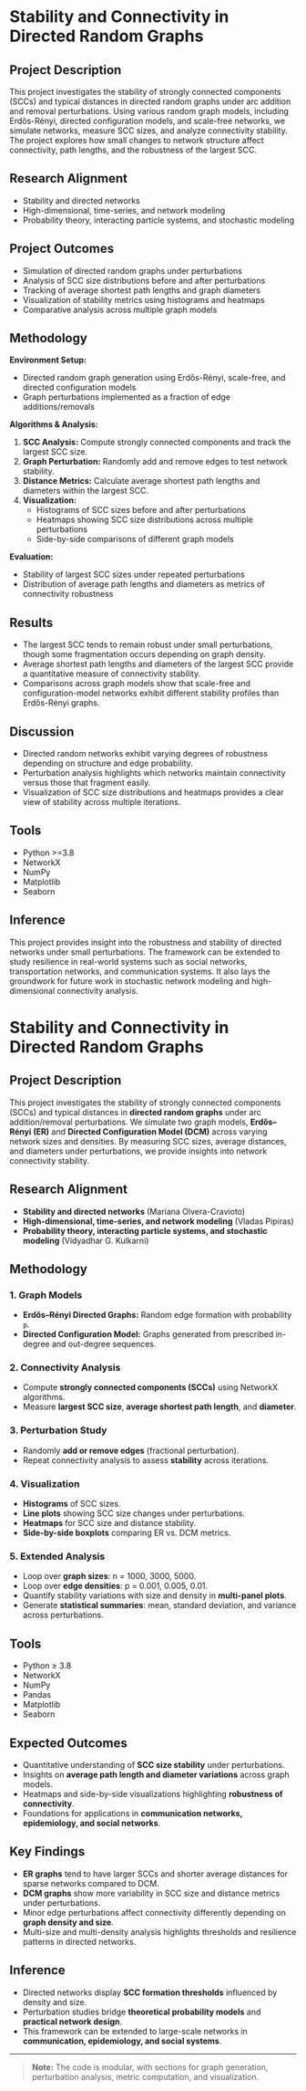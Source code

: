 # Stability and Connectivity in Directed Random Graphs

## Project Description
This project investigates the stability of strongly connected components (SCCs) and typical distances in directed random graphs under arc addition and removal perturbations. Using various random graph models, including Erdős-Rényi, directed configuration models, and scale-free networks, we simulate networks, measure SCC sizes, and analyze connectivity stability. The project explores how small changes to network structure affect connectivity, path lengths, and the robustness of the largest SCC.

## Research Alignment
- Stability and directed networks 
- High-dimensional, time-series, and network modeling 
- Probability theory, interacting particle systems, and stochastic modeling 

## Project Outcomes
- Simulation of directed random graphs under perturbations  
- Analysis of SCC size distributions before and after perturbations  
- Tracking of average shortest path lengths and graph diameters  
- Visualization of stability metrics using histograms and heatmaps  
- Comparative analysis across multiple graph models  

## Methodology
**Environment Setup:**  
- Directed random graph generation using Erdős-Rényi, scale-free, and directed configuration models  
- Graph perturbations implemented as a fraction of edge additions/removals  

**Algorithms & Analysis:**  
1. **SCC Analysis:** Compute strongly connected components and track the largest SCC size.  
2. **Graph Perturbation:** Randomly add and remove edges to test network stability.  
3. **Distance Metrics:** Calculate average shortest path lengths and diameters within the largest SCC.  
4. **Visualization:**  
   - Histograms of SCC sizes before and after perturbations  
   - Heatmaps showing SCC size distributions across multiple perturbations  
   - Side-by-side comparisons of different graph models  

**Evaluation:**  
- Stability of largest SCC sizes under repeated perturbations  
- Distribution of average path lengths and diameters as metrics of connectivity robustness  

## Results
- The largest SCC tends to remain robust under small perturbations, though some fragmentation occurs depending on graph density.  
- Average shortest path lengths and diameters of the largest SCC provide a quantitative measure of connectivity stability.  
- Comparisons across graph models show that scale-free and configuration-model networks exhibit different stability profiles than Erdős-Rényi graphs.  

## Discussion
- Directed random networks exhibit varying degrees of robustness depending on structure and edge probability.  
- Perturbation analysis highlights which networks maintain connectivity versus those that fragment easily.  
- Visualization of SCC size distributions and heatmaps provides a clear view of stability across multiple iterations.  

## Tools
- Python >=3.8  
- NetworkX  
- NumPy  
- Matplotlib  
- Seaborn  

## Inference
This project provides insight into the robustness and stability of directed networks under small perturbations. The framework can be extended to study resilience in real-world systems such as social networks, transportation networks, and communication systems. It also lays the groundwork for future work in stochastic network modeling and high-dimensional connectivity analysis.

# Stability and Connectivity in Directed Random Graphs

## Project Description
This project investigates the stability of strongly connected components (SCCs) and typical distances in **directed random graphs** under arc addition/removal perturbations. We simulate two graph models, **Erdős–Rényi (ER)** and **Directed Configuration Model (DCM)** across varying network sizes and densities. By measuring SCC sizes, average distances, and diameters under perturbations, we provide insights into network connectivity stability.

## Research Alignment
- **Stability and directed networks** (Mariana Olvera-Cravioto)  
- **High-dimensional, time-series, and network modeling** (Vladas Pipiras)  
- **Probability theory, interacting particle systems, and stochastic modeling** (Vidyadhar G. Kulkarni)  

## Methodology

### 1. Graph Models
- **Erdős–Rényi Directed Graphs:** Random edge formation with probability `p`.  
- **Directed Configuration Model:** Graphs generated from prescribed in-degree and out-degree sequences.

### 2. Connectivity Analysis
- Compute **strongly connected components (SCCs)** using NetworkX algorithms.  
- Measure **largest SCC size**, **average shortest path length**, and **diameter**.  

### 3. Perturbation Study
- Randomly **add or remove edges** (fractional perturbation).  
- Repeat connectivity analysis to assess **stability** across iterations.

### 4. Visualization
- **Histograms** of SCC sizes.  
- **Line plots** showing SCC size changes under perturbations.  
- **Heatmaps** for SCC size and distance stability.  
- **Side-by-side boxplots** comparing ER vs. DCM metrics.

### 5. Extended Analysis
- Loop over **graph sizes**: n = 1000, 3000, 5000.  
- Loop over **edge densities**: p = 0.001, 0.005, 0.01.  
- Quantify stability variations with size and density in **multi-panel plots**.  
- Generate **statistical summaries**: mean, standard deviation, and variance across perturbations.

## Tools
- Python ≥ 3.8  
- NetworkX  
- NumPy  
- Pandas  
- Matplotlib  
- Seaborn  

## Expected Outcomes
- Quantitative understanding of **SCC size stability** under perturbations.  
- Insights on **average path length and diameter variations** across graph models.  
- Heatmaps and side-by-side visualizations highlighting **robustness of connectivity**.  
- Foundations for applications in **communication networks, epidemiology, and social networks**.

## Key Findings
- **ER graphs** tend to have larger SCCs and shorter average distances for sparse networks compared to DCM.  
- **DCM graphs** show more variability in SCC size and distance metrics under perturbations.  
- Minor edge perturbations affect connectivity differently depending on **graph density and size**.  
- Multi-size and multi-density analysis highlights thresholds and resilience patterns in directed networks.

## Inference
- Directed networks display **SCC formation thresholds** influenced by density and size.  
- Perturbation studies bridge **theoretical probability models** and **practical network design**.  
- This framework can be extended to large-scale networks in **communication, epidemiology, and social systems**.

---

> **Note:** The code is modular, with sections for graph generation, perturbation analysis, metric computation, and visualization.
